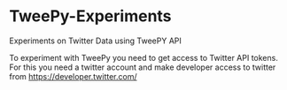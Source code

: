 # TweePy-Experiments
Experiments on Twitter Data using TweePY API


To experiment with TweePy you need to get access to Twitter API tokens. For this you need a twitter account and make developer access to twitter from https://developer.twitter.com/
